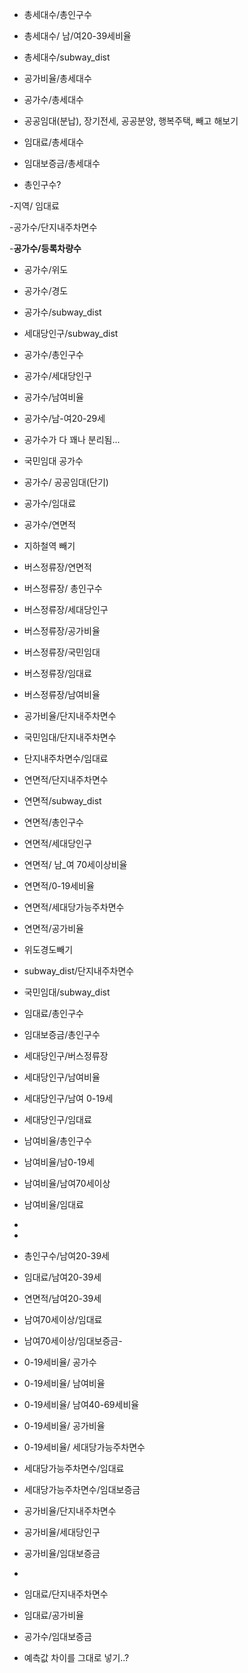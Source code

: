 - 총세대수/총인구수
- 총세대수/ 남/여20-39세비율
- 총세대수/subway_dist
- 공가비율/총세대수
- 공가수/총세대수

- 공공임대(분납), 장기전세, 공공분양, 행복주택, 빼고 해보기 

- 임대료/총세대수
- 임대보증금/총세대수
- 총인구수?

-지역/ 임대료


-공가수/단지내주차면수 

-**공가수/등록차량수**

- 공가수/위도
- 공가수/경도

- 공가수/subway_dist
- 세대당인구/subway_dist

- 공가수/총인구수
- 공가수/세대당인구
- 공가수/남여비율
- 공가수/남-여20-29세
- 공가수가 다 꽤나 분리됨... 
- 국민임대 공가수 
- 공가수/ 공공임대(단기)
- 공가수/임대료
- 공가수/연면적

- 지하철역 빼기 
- 버스정류장/연면적

- 버스정류장/ 총인구수
- 버스정류장/세대당인구
- 버스정류장/공가비율
- 버스정류장/국민임대
- 버스정류장/임대료
- 버스정류장/남여비율

- 공가비율/단지내주차면수
- 국민임대/단지내주차면수
- 단지내주차면수/임대료

- 연면적/단지내주차면수
- 연면적/subway_dist
- 연면적/총인구수
- 연면적/세대당인구
- 연면적/ 남_여 70세이상비율
- 연면적/0-19세비율
- 연면적/세대당가능주차면수
- 연면적/공가비율


- 위도경도빼기 
- subway_dist/단지내주차면수
- 국민임대/subway_dist
- 임대료/총인구수
- 임대보증금/총인구수
- 세대당인구/버스정류장
- 세대당인구/남여비율
- 세대당인구/남여 0-19세
- 세대당인구/임대료

- 남여비율/총인구수
- 남여비율/남0-19세
- 남여비율/남여70세이상
- 남여비율/임대료
- 
- 
- 총인구수/남여20-39세
- 임대료/남여20-39세
- 연면적/남여20-39세

- 남여70세이상/임대료
- 남여70세이상/임대보증금- 

- 0-19세비율/ 공가수
- 0-19세비율/ 남여비율
- 0-19세비율/ 남여40-69세비율
- 0-19세비율/ 공가비율
- 0-19세비율/ 세대당가능주차면수

- 세대당가능주차면수/임대료
- 세대당가능주차면수/임대보증금

- 공가비율/단지내주차면수
- 공가비율/세대당인구
- 공가비율/임대보증금
- 
- 임대료/단지내주차면수
- 임대료/공가비율
- 공가수/임대보증금

- 예측값 차이를 그대로 넣기..?


